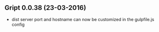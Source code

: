 ## Gript 0.0.38 (23-03-2016)

 - dist server port and hostname can now be customized in the gulpfile.js config

